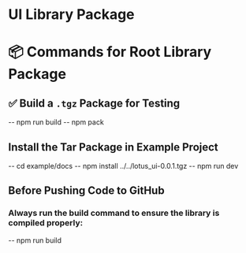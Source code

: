 # UI Library Package

# 📦 Commands for Root Library Package

## ✅ Build a `.tgz` Package for Testing

-- npm run build
-- npm pack

## Install the Tar Package in Example Project

-- cd example/docs
-- npm install ../../lotus_ui-0.0.1.tgz
-- npm run dev

## Before Pushing Code to GitHub

### Always run the build command to ensure the library is compiled properly:

-- npm run build
